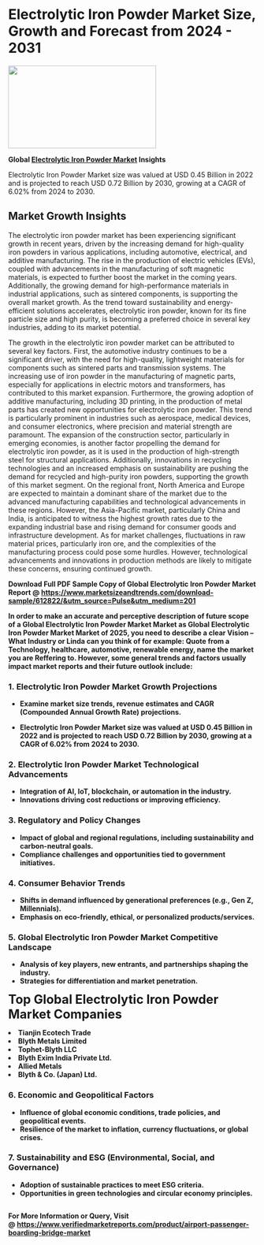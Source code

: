 <H1>Electrolytic Iron Powder Market Size, Growth and Forecast from 2024 - 2031</H1><img class="aligncenter size-medium wp-image-584254" src="https://thirdeyenews.in/wp-content/uploads/2024/09/Global-Market-Research-300x168.jpeg" alt="" width="300" height="168" /><p><strong>Global&nbsp;<a href="https://www.marketsizeandtrends.com/download-sample/612822/&amp;utm_source=Pulse&amp;utm_medium=201">Electrolytic Iron Powder Market</a> Insights</strong></p><p>Electrolytic Iron Powder Market size was valued at USD 0.45 Billion in 2022 and is projected to reach USD 0.72 Billion by 2030, growing at a CAGR of 6.02% from 2024 to 2030.</p><p><h2>Market Growth Insights</h2> <p>The electrolytic iron powder market has been experiencing significant growth in recent years, driven by the increasing demand for high-quality iron powders in various applications, including automotive, electrical, and additive manufacturing. The rise in the production of electric vehicles (EVs), coupled with advancements in the manufacturing of soft magnetic materials, is expected to further boost the market in the coming years. Additionally, the growing demand for high-performance materials in industrial applications, such as sintered components, is supporting the overall market growth. As the trend toward sustainability and energy-efficient solutions accelerates, electrolytic iron powder, known for its fine particle size and high purity, is becoming a preferred choice in several key industries, adding to its market potential.</p> <p><strong></strong></p> <p>The growth in the electrolytic iron powder market can be attributed to several key factors. First, the automotive industry continues to be a significant driver, with the need for high-quality, lightweight materials for components such as sintered parts and transmission systems. The increasing use of iron powder in the manufacturing of magnetic parts, especially for applications in electric motors and transformers, has contributed to this market expansion. Furthermore, the growing adoption of additive manufacturing, including 3D printing, in the production of metal parts has created new opportunities for electrolytic iron powder. This trend is particularly prominent in industries such as aerospace, medical devices, and consumer electronics, where precision and material strength are paramount. The expansion of the construction sector, particularly in emerging economies, is another factor propelling the demand for electrolytic iron powder, as it is used in the production of high-strength steel for structural applications. Additionally, innovations in recycling technologies and an increased emphasis on sustainability are pushing the demand for recycled and high-purity iron powders, supporting the growth of this market segment. On the regional front, North America and Europe are expected to maintain a dominant share of the market due to the advanced manufacturing capabilities and technological advancements in these regions. However, the Asia-Pacific market, particularly China and India, is anticipated to witness the highest growth rates due to the expanding industrial base and rising demand for consumer goods and infrastructure development. As for market challenges, fluctuations in raw material prices, particularly iron ore, and the complexities of the manufacturing process could pose some hurdles. However, technological advancements and innovations in production methods are likely to mitigate these concerns, ensuring continued growth. <p><strong></p><p><span class=""><strong>Download Full PDF Sample Copy of Global Electrolytic Iron Powder Market Report</strong> @ <a href="https://www.marketsizeandtrends.com/download-sample/612822/&amp;utm_source=Pulse&amp;utm_medium=201" target="_blank">https://www.marketsizeandtrends.com/download-sample/612822/&amp;utm_source=Pulse&amp;utm_medium=201</a></span></p><p>In order to make an accurate and perceptive description of future scope of a Global&nbsp;Electrolytic Iron Powder Market Market as Global&nbsp;Electrolytic Iron Powder Market Market of 2025, you need to describe a clear Vision &ndash; What Industry or Linda can you think of for example: Quote from a Technology, healthcare, automotive, renewable energy, name the market you are Reffering to. However, some general trends and factors usually impact market reports and their future outlook include:</p><h3>1.&nbsp;<strong>Electrolytic Iron Powder Market Growth Projections</strong></h3><ul><li>Examine market size trends, revenue estimates and CAGR (Compounded Annual Growth Rate) projections.</li><li><p>Electrolytic Iron Powder Market size was valued at USD 0.45 Billion in 2022 and is projected to reach USD 0.72 Billion by 2030, growing at a CAGR of 6.02% from 2024 to 2030.</p></li></ul><h3>2.&nbsp;<strong>Electrolytic Iron Powder Market Technological Advancements</strong></h3><ul><li>Integration of AI, IoT, blockchain, or automation in the industry.</li><li>Innovations driving cost reductions or improving efficiency.</li></ul><h3>3.&nbsp;<strong>Regulatory and Policy Changes</strong></h3><ul><li>Impact of global and regional regulations, including sustainability and carbon-neutral goals.</li><li>Compliance challenges and opportunities tied to government initiatives.</li></ul><h3>4.&nbsp;<strong>Consumer Behavior Trends</strong></h3><ul><li>Shifts in demand influenced by generational preferences (e.g., Gen Z, Millennials).</li><li>Emphasis on eco-friendly, ethical, or personalized products/services.</li></ul><h3>5.&nbsp;<strong>Global Electrolytic Iron Powder Market Competitive Landscape</strong></h3><ul><li>Analysis of key players, new entrants, and partnerships shaping the industry.</li><li>Strategies for differentiation and market penetration.</li></ul><p data-pm-slice="1 1 []"><span style="color: inherit; font-family: inherit; font-size: 25px;">Top Global Electrolytic Iron Powder Market Companies</span></p><div class="" data-test-id=""><p><li>Tianjin Ecotech Trade</li><li> Blyth Metals Limited</li><li> Tophet-Blyth LLC</li><li> Blyth Exim India Private Ltd.</li><li> Allied Metals</li><li> Blyth & Co. (Japan) Ltd.</li></p></div><h3>6.&nbsp;<strong>Economic and Geopolitical Factors</strong></h3><ul><li>Influence of global economic conditions, trade policies, and geopolitical events.</li><li>Resilience of the market to inflation, currency fluctuations, or global crises.</li></ul><h3>7.&nbsp;<strong>Sustainability and ESG (Environmental, Social, and Governance)</strong></h3><ul><li>Adoption of sustainable practices to meet ESG criteria.</li><li>Opportunities in green technologies and circular economy principles.</li></ul><h2><strong style="font-size: 14px;">For More Information or Query, Visit @&nbsp;</strong><a style="background-color: #ffffff; font-size: 14px;" href="https://www.marketsizeandtrends.com/report/electrolytic-iron-powder-market/" target="_blank">https://www.verifiedmarketreports.com/product/airport-passenger-boarding-bridge-market</a></h2>
